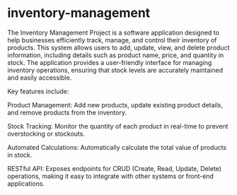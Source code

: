 # inventory-management
The Inventory Management Project is a software application designed to help businesses efficiently track, manage, and control their inventory of products. This system allows users to add, update, view, and delete product information, including details such as product name, price, and quantity in stock. The application provides a user-friendly interface for managing inventory operations, ensuring that stock levels are accurately maintained and easily accessible.

Key features include:

Product Management: Add new products, update existing product details, and remove products from the inventory.

Stock Tracking: Monitor the quantity of each product in real-time to prevent overstocking or stockouts.

Automated Calculations: Automatically calculate the total value of products in stock.

RESTful API: Exposes endpoints for CRUD (Create, Read, Update, Delete) operations, making it easy to integrate with other systems or front-end applications.

